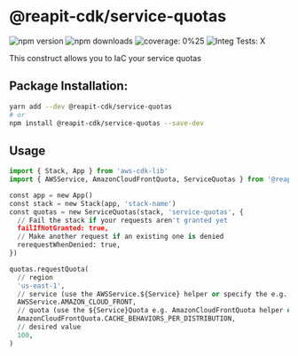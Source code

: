 # @reapit-cdk/service-quotas

![npm version](https://img.shields.io/npm/v/@reapit-cdk/service-quotas)
![npm downloads](https://img.shields.io/npm/dm/@reapit-cdk/service-quotas)
![coverage: 0%25](https://img.shields.io/badge/coverage-0%25-red)
![Integ Tests: X](https://img.shields.io/badge/Integ%20Tests-X-red)

This construct allows you to IaC your service quotas

## Package Installation:

```sh
yarn add --dev @reapit-cdk/service-quotas
# or
npm install @reapit-cdk/service-quotas --save-dev
```

## Usage

```python
import { Stack, App } from 'aws-cdk-lib'
import { AWSService, AmazonCloudFrontQuota, ServiceQuotas } from '@reapit-cdk/service-quotas'

const app = new App()
const stack = new Stack(app, 'stack-name')
const quotas = new ServiceQuotas(stack, 'service-quotas', {
  // Fail the stack if your requests aren't granted yet
  failIfNotGranted: true,
  // Make another request if an existing one is denied
  rerequestWhenDenied: true,
})

quotas.requestQuota(
  // region
  'us-east-1',
  // service (use the AWSService.${Service} helper or specify the e.g. 'cloudfront' string as any)
  AWSService.AMAZON_CLOUD_FRONT,
  // quota (use the ${Service}Quota e.g. AmazonCloudFrontQuota helper or specify the 'LL-' string as any)
  AmazonCloudFrontQuota.CACHE_BEHAVIORS_PER_DISTRIBUTION,
  // desired value
  100,
)
```
